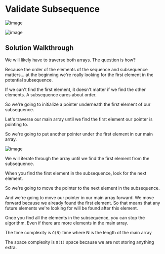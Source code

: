 # Validate Subsequence

![image](https://user-images.githubusercontent.com/19383145/170588638-560bd9b4-af5a-485d-a81d-7acaf3b0364e.png)

![image](https://user-images.githubusercontent.com/19383145/170588741-fcc3623e-dbf8-4af2-9939-58aae761fbd5.png)

## Solution Walkthrough

We will likely have to traverse both arrays. The question is how?

Because the order of the elements of the sequence and subsequence matters....at the beginning we're really looking for the first element in the potential subsequence.

If we can't find the first element, it doesn't matter if we find the other elements. A subsequence cares about order.

So we're going to initialize a pointer underneath the first element of our subsequence. 

Let's traverse our main array until we find the first element our pointer is pointing to. 

So we're going to put another pointer under the first element in our main array. 

![image](https://user-images.githubusercontent.com/19383145/170590102-ffab7040-4723-4f57-b04a-c0aa47c152f2.png)

We will iterate through the array until we find the first element from the subsequence. 

When you find the first element in the subsequence, look for the next element. 

So we're going to move the pointer to the next element in the subsequence. 

And we're going to move our pointer in our main array forward. We move forward because we already found the first element. So that means that any future elements we're looking for will be found after this element. 

Once you find all the elements in the subsequence, you can stop the algorithm. Even if there are more elements in the main array. 

The time complexity is `O(N)` time where N is the length of the main array

The space complexity is `O(1)` space because we are not storing anything extra. 
